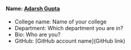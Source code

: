 #### Name: [Adarsh Gupta](https://github.com/adarshgupta404)
- College name: Name of your college
- Department: Which department you are in?
- Bio: Who are you?
- GitHub: [GitHub account name](GitHub link)
